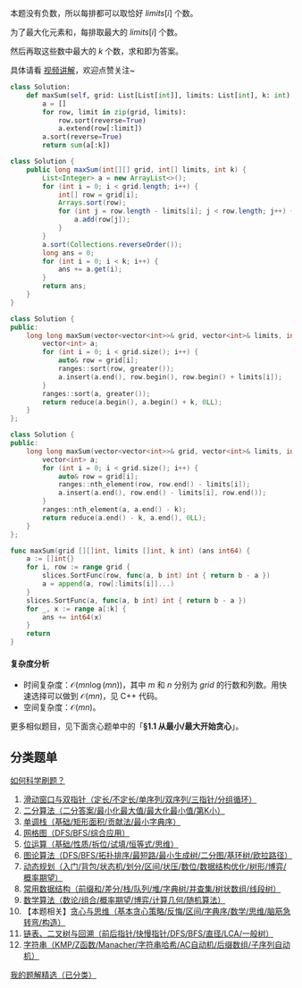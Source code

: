本题没有负数，所以每排都可以取恰好 $\textit{limits}[i]$ 个数。

为了最大化元素和，每排取最大的 $\textit{limits}[i]$ 个数。

然后再取这些数中最大的 $k$ 个数，求和即为答案。

具体请看 [视频讲解](https://www.bilibili.com/video/BV1hiAUeWEUG/)，欢迎点赞关注~

```py [sol-Python3]
class Solution:
    def maxSum(self, grid: List[List[int]], limits: List[int], k: int) -> int:
        a = []
        for row, limit in zip(grid, limits):
            row.sort(reverse=True)
            a.extend(row[:limit])
        a.sort(reverse=True)
        return sum(a[:k])
```

```java [sol-Java]
class Solution {
    public long maxSum(int[][] grid, int[] limits, int k) {
        List<Integer> a = new ArrayList<>();
        for (int i = 0; i < grid.length; i++) {
            int[] row = grid[i];
            Arrays.sort(row);
            for (int j = row.length - limits[i]; j < row.length; j++) {
                a.add(row[j]);
            }
        }
        a.sort(Collections.reverseOrder());
        long ans = 0;
        for (int i = 0; i < k; i++) {
            ans += a.get(i);
        }
        return ans;
    }
}
```

```cpp [sol-C++]
class Solution {
public:
    long long maxSum(vector<vector<int>>& grid, vector<int>& limits, int k) {
        vector<int> a;
        for (int i = 0; i < grid.size(); i++) {
            auto& row = grid[i];
            ranges::sort(row, greater());
            a.insert(a.end(), row.begin(), row.begin() + limits[i]);
        }
        ranges::sort(a, greater());
        return reduce(a.begin(), a.begin() + k, 0LL);
    }
};
```

```cpp [sol-C++ 快速选择]
class Solution {
public:
    long long maxSum(vector<vector<int>>& grid, vector<int>& limits, int k) {
        vector<int> a;
        for (int i = 0; i < grid.size(); i++) {
            auto& row = grid[i];
            ranges::nth_element(row, row.end() - limits[i]);
            a.insert(a.end(), row.end() - limits[i], row.end());
        }
        ranges::nth_element(a, a.end() - k);
        return reduce(a.end() - k, a.end(), 0LL);
    }
};
```

```go [sol-Go]
func maxSum(grid [][]int, limits []int, k int) (ans int64) {
	a := []int{}
	for i, row := range grid {
		slices.SortFunc(row, func(a, b int) int { return b - a })
		a = append(a, row[:limits[i]]...)
	}
	slices.SortFunc(a, func(a, b int) int { return b - a })
	for _, x := range a[:k] {
		ans += int64(x)
	}
	return
}
```

#### 复杂度分析

- 时间复杂度：$\mathcal{O}(mn\log (mn))$，其中 $m$ 和 $n$ 分别为 $\textit{grid}$ 的行数和列数。用快速选择可以做到 $\mathcal{O}(mn)$，见 C++ 代码。
- 空间复杂度：$\mathcal{O}(mn)$。

更多相似题目，见下面贪心题单中的「**§1.1 从最小/最大开始贪心**」。

## 分类题单

[如何科学刷题？](https://leetcode.cn/circle/discuss/RvFUtj/)

1. [滑动窗口与双指针（定长/不定长/单序列/双序列/三指针/分组循环）](https://leetcode.cn/circle/discuss/0viNMK/)
2. [二分算法（二分答案/最小化最大值/最大化最小值/第K小）](https://leetcode.cn/circle/discuss/SqopEo/)
3. [单调栈（基础/矩形面积/贡献法/最小字典序）](https://leetcode.cn/circle/discuss/9oZFK9/)
4. [网格图（DFS/BFS/综合应用）](https://leetcode.cn/circle/discuss/YiXPXW/)
5. [位运算（基础/性质/拆位/试填/恒等式/思维）](https://leetcode.cn/circle/discuss/dHn9Vk/)
6. [图论算法（DFS/BFS/拓扑排序/最短路/最小生成树/二分图/基环树/欧拉路径）](https://leetcode.cn/circle/discuss/01LUak/)
7. [动态规划（入门/背包/状态机/划分/区间/状压/数位/数据结构优化/树形/博弈/概率期望）](https://leetcode.cn/circle/discuss/tXLS3i/)
8. [常用数据结构（前缀和/差分/栈/队列/堆/字典树/并查集/树状数组/线段树）](https://leetcode.cn/circle/discuss/mOr1u6/)
9. [数学算法（数论/组合/概率期望/博弈/计算几何/随机算法）](https://leetcode.cn/circle/discuss/IYT3ss/)
10. 【本题相关】[贪心与思维（基本贪心策略/反悔/区间/字典序/数学/思维/脑筋急转弯/构造）](https://leetcode.cn/circle/discuss/g6KTKL/)
11. [链表、二叉树与回溯（前后指针/快慢指针/DFS/BFS/直径/LCA/一般树）](https://leetcode.cn/circle/discuss/K0n2gO/)
12. [字符串（KMP/Z函数/Manacher/字符串哈希/AC自动机/后缀数组/子序列自动机）](https://leetcode.cn/circle/discuss/SJFwQI/)

[我的题解精选（已分类）](https://github.com/EndlessCheng/codeforces-go/blob/master/leetcode/SOLUTIONS.md)
